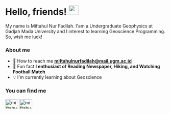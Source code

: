 # Hello, friends! <img src="https://raw.githubusercontent.com/MartinHeinz/MartinHeinz/master/wave.gif" width="30px">
My name is Miftahul Nur Fadilah. I'am a Undergraduate Geophysics at Gadjah Mada University and I interest to learning Geoscience Programming. So, wish me luck!

### About me
- 📧 How to reach me **miftahulnurfadilah@mail.ugm.ac.id**
- 📍 Fun fact **I enthusiast of Reading Newspaper, Hiking, and Watching Football Match**
- 💡 I'm currently learning about Geoscience
  
### You can find me
<a href="https://www.linkedin.com/in/miftahul-fadilah-0b6aa5290/" target="blank"><img align="center" src="https://raw.githubusercontent.com/rahuldkjain/github-profile-readme-generator/master/src/images/icons/Social/linked-in-alt.svg" alt="miftahulfadilah" height="30" width="40" /></a>
<a href="https://instagram.com/miftahulfad" target="blank"><img align="center" src="https://raw.githubusercontent.com/rahuldkjain/github-profile-readme-generator/master/src/images/icons/Social/instagram.svg" alt="miftahulfad" height="30" width="40" /></a>
</p>
